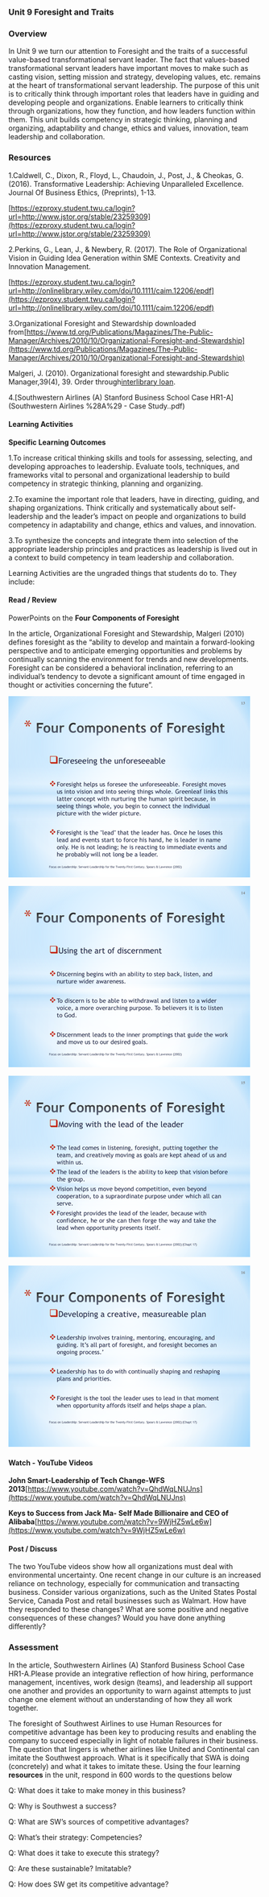 ### **Unit 9 Foresight and Traits**

### **Overview**

In Unit 9 we turn our attention to Foresight and the traits of a successful value-based transformational servant leader. The fact that values-based transformational servant leaders have important moves to make such as casting vision, setting mission and strategy, developing values, etc. remains at the heart of transformational servant leadership. The purpose of this unit is to critically think through important roles that leaders have in guiding and developing people and organizations. Enable learners to critically think through organizations, how they function, and how leaders function within them. This unit builds competency in strategic thinking, planning and organizing, adaptability and change, ethics and values, innovation, team leadership and collaboration.

### **Resources**

1.Caldwell, C., Dixon, R., Floyd, L., Chaudoin, J., Post, J., & Cheokas, G. \(2016\). Transformative Leadership: Achieving Unparalleled Excellence. Journal Of Business Ethics, \(Preprints\), 1-13.

[https://ezproxy.student.twu.ca/login?url=http://www.jstor.org/stable/23259309](https://ezproxy.student.twu.ca/login?url=http://www.jstor.org/stable/23259309)

2.Perkins, G., Lean, J., & Newbery, R. \(2017\). The Role of Organizational Vision in Guiding Idea Generation within SME Contexts. Creativity and Innovation Management.

[https://ezproxy.student.twu.ca/login?url=http://onlinelibrary.wiley.com/doi/10.1111/caim.12206/epdf](https://ezproxy.student.twu.ca/login?url=http://onlinelibrary.wiley.com/doi/10.1111/caim.12206/epdf)

3.Organizational Foresight and Stewardship downloaded from[https://www.td.org/Publications/Magazines/The-Public-Manager/Archives/2010/10/Organizational-Foresight-and-Stewardship](https://www.td.org/Publications/Magazines/The-Public-Manager/Archives/2010/10/Organizational-Foresight-and-Stewardship)

Malgeri, J. \(2010\). Organizational foresight and stewardship.Public Manager,39\(4\), 39. Order through[interlibrary loan](http://www8.twu.ca/library/libreq.htm).

4.[Southwestern Airlines \(A\) Stanford Business School Case HR1-A](Southwestern Airlines %28A%29 - Case Study..pdf)

#### **Learning Activities**

**Specific Learning Outcomes**

1.To increase critical thinking skills and tools for assessing, selecting, and developing approaches to leadership. Evaluate tools, techniques, and frameworks vital to personal and organizational leadership to build competency in strategic thinking, planning and organizing.

2.To examine the important role that leaders, have in directing, guiding, and shaping organizations. Think critically and systematically about self-leadership and the leader’s impact on people and organizations to build competency in adaptability and change, ethics and values, and innovation.

3.To synthesize the concepts and integrate them into selection of the appropriate leadership principles and practices as leadership is lived out in a context to build competency in team leadership and collaboration.

Learning Activities are the ungraded things that students do to. They include:

#### **Read / Review**

PowerPoints on the **Four Components of Foresight**

In the article, Organizational Foresight and Stewardship, Malgeri \(2010\) defines foresight as the “ability to develop and maintain a forward-looking perspective and to anticipate emerging opportunities and problems by continually scanning the environment for trends and new developments. Foresight can be considered a behavioral inclination, referring to an individual’s tendency to devote a significant amount of time engaged in thought or activities concerning the future”.

![](/import.png)

![](/assets-1/import.png)

![](/assets-2/import.png)

![](/assets-3/import.png)

#### **Watch - YouTube Videos**

**John Smart-Leadership of Tech Change-WFS 2013**[https://www.youtube.com/watch?v=QhdWqLNUJns](https://www.youtube.com/watch?v=QhdWqLNUJns)

**Keys to Success from Jack Ma- Self Made Billionaire and CEO of Alibaba**[https://www.youtube.com/watch?v=9WjHZ5wLe6w](https://www.youtube.com/watch?v=9WjHZ5wLe6w)

#### **Post / Discuss**

The two YouTube videos show how all organizations must deal with environmental uncertainty. One recent change in our culture is an increased reliance on technology, especially for communication and transacting business. Consider various organizations, such as the United States Postal Service, Canada Post and retail businesses such as Walmart. How have they responded to these changes? What are some positive and negative consequences of these changes? Would you have done anything differently?

### **Assessment**

In the article, Southwestern Airlines \(A\) Stanford Business School Case HR1-A.Please provide an integrative reflection of how hiring, performance management, incentives, work design \(teams\), and leadership all support one another and provides an opportunity to warn against attempts to just change one element without an understanding of how they all work together.

The foresight of Southwest Airlines to use Human Resources for competitive advantage has been key to producing results and enabling the company to succeed especially in light of notable failures in their business. The question that lingers is whether airlines like United and Continental can imitate the Southwest approach. What is it specifically that SWA is doing \(concretely\) and what it takes to imitate these. Using the four learning **resources** in the unit, respond in 600 words to the questions below

Q: What does it take to make money in this business?

Q: Why is Southwest a success?

Q: What are SW’s sources of competitive advantages?

Q: What’s their strategy: Competencies?

Q: What does it take to execute this strategy?

Q: Are these sustainable? Imitatable?

Q: How does SW get its competitive advantage?

